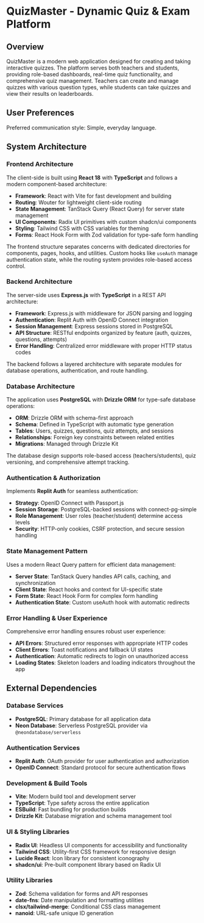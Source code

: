 # QuizMaster - Dynamic Quiz & Exam Platform

## Overview

QuizMaster is a modern web application designed for creating and taking interactive quizzes. The platform serves both teachers and students, providing role-based dashboards, real-time quiz functionality, and comprehensive quiz management. Teachers can create and manage quizzes with various question types, while students can take quizzes and view their results on leaderboards.

## User Preferences

Preferred communication style: Simple, everyday language.

## System Architecture

### Frontend Architecture
The client-side is built using **React 18** with **TypeScript** and follows a modern component-based architecture:

- **Framework**: React with Vite for fast development and building
- **Routing**: Wouter for lightweight client-side routing
- **State Management**: TanStack Query (React Query) for server state management
- **UI Components**: Radix UI primitives with custom shadcn/ui components
- **Styling**: Tailwind CSS with CSS variables for theming
- **Forms**: React Hook Form with Zod validation for type-safe form handling

The frontend structure separates concerns with dedicated directories for components, pages, hooks, and utilities. Custom hooks like `useAuth` manage authentication state, while the routing system provides role-based access control.

### Backend Architecture
The server-side uses **Express.js** with **TypeScript** in a REST API architecture:

- **Framework**: Express.js with middleware for JSON parsing and logging
- **Authentication**: Replit Auth with OpenID Connect integration
- **Session Management**: Express sessions stored in PostgreSQL
- **API Structure**: RESTful endpoints organized by feature (auth, quizzes, questions, attempts)
- **Error Handling**: Centralized error middleware with proper HTTP status codes

The backend follows a layered architecture with separate modules for database operations, authentication, and route handling.

### Database Architecture
The application uses **PostgreSQL** with **Drizzle ORM** for type-safe database operations:

- **ORM**: Drizzle ORM with schema-first approach
- **Schema**: Defined in TypeScript with automatic type generation
- **Tables**: Users, quizzes, questions, quiz attempts, and sessions
- **Relationships**: Foreign key constraints between related entities
- **Migrations**: Managed through Drizzle Kit

The database design supports role-based access (teachers/students), quiz versioning, and comprehensive attempt tracking.

### Authentication & Authorization
Implements **Replit Auth** for seamless authentication:

- **Strategy**: OpenID Connect with Passport.js
- **Session Storage**: PostgreSQL-backed sessions with connect-pg-simple
- **Role Management**: User roles (teacher/student) determine access levels
- **Security**: HTTP-only cookies, CSRF protection, and secure session handling

### State Management Pattern
Uses a modern React Query pattern for efficient data management:

- **Server State**: TanStack Query handles API calls, caching, and synchronization
- **Client State**: React hooks and context for UI-specific state
- **Form State**: React Hook Form for complex form handling
- **Authentication State**: Custom useAuth hook with automatic redirects

### Error Handling & User Experience
Comprehensive error handling ensures robust user experience:

- **API Errors**: Structured error responses with appropriate HTTP codes
- **Client Errors**: Toast notifications and fallback UI states
- **Authentication**: Automatic redirects to login on unauthorized access
- **Loading States**: Skeleton loaders and loading indicators throughout the app

## External Dependencies

### Database Services
- **PostgreSQL**: Primary database for all application data
- **Neon Database**: Serverless PostgreSQL provider via `@neondatabase/serverless`

### Authentication Services
- **Replit Auth**: OAuth provider for user authentication and authorization
- **OpenID Connect**: Standard protocol for secure authentication flows

### Development & Build Tools
- **Vite**: Modern build tool and development server
- **TypeScript**: Type safety across the entire application
- **ESBuild**: Fast bundling for production builds
- **Drizzle Kit**: Database migration and schema management tool

### UI & Styling Libraries
- **Radix UI**: Headless UI components for accessibility and functionality
- **Tailwind CSS**: Utility-first CSS framework for responsive design
- **Lucide React**: Icon library for consistent iconography
- **shadcn/ui**: Pre-built component library based on Radix UI

### Utility Libraries
- **Zod**: Schema validation for forms and API responses
- **date-fns**: Date manipulation and formatting utilities
- **clsx/tailwind-merge**: Conditional CSS class management
- **nanoid**: URL-safe unique ID generation